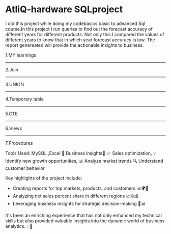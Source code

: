 # AtliQ-hardware SQLproject
 I did this project while doing my codebasics basic to advanced Sql course.In this project I run queries to find out the forecast accuracy of different years for different products. Not only this I compared the values of different years to know that in which year forecast accuracy is low. The report genereated will provide the actionable insights to business.

1.MY learnings
<hr>
2.Join
<hr>
3.UNION
<hr>
4.Temporary table
<hr>
5.CTE
<hr>
6.Views 
<hr>
7.Procedures

Tools Used: MySQL ,Excel
💼 Business insights💼
📈 Sales optimization,
💡 Identify new growth opportunities,
📊 Analyze market trends
🔍 Understand customer behavior

Key highlights of the project include:
- Creating reports for top markets, products, and customers 📊🌍💼
- Analyzing net sales percent share in different regions 📈🌐💰
- Leveraging business insights for strategic decision-making 🤝📊

It's been an enriching experience that has not only enhanced my technical skills but also provided valuable insights into the dynamic world of business analytics. 💡💼

